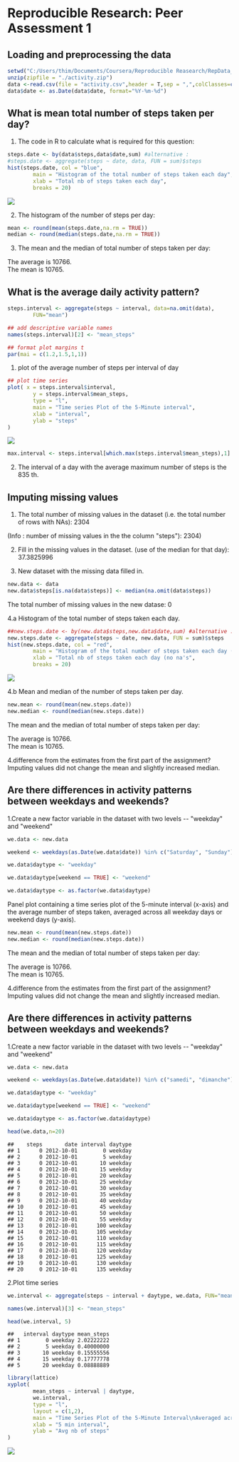 # Reproducible Research: Peer Assessment 1


## Loading and preprocessing the data

```r
setwd("C:/Users/thim/Documents/Coursera/Reproducible Reasearch/RepData_PeerAssessment1/")
unzip(zipfile = "./activity.zip")
data <-read.csv(file = "activity.csv",header = T,sep = ",",colClasses=c("numeric","character", "numeric"))
data$date <- as.Date(data$date, format="%Y-%m-%d")
```


## What is mean total number of steps taken per day?

1. The code in R to calculate what is required for this question:


```r
steps.date <- by(data$steps,data$date,sum) #alternative : 
#steps.date <- aggregate(steps ~ date, data, FUN = sum)$steps
hist(steps.date, col = "blue",
        main = "Histogram of the total number of steps taken each day",
        xlab = "Total nb of steps taken each day",
        breaks = 20)
```

![](./PA1_template_files/figure-html/unnamed-chunk-2-1.png) 

2. The histogram of the number of steps per day:


```r
mean <- round(mean(steps.date,na.rm = TRUE))
median <- round(median(steps.date,na.rm = TRUE))
```

3. The mean and the median of total number of steps taken per day:

The average is 10766.  
The mean is 10765.


## What is the average daily activity pattern?

```r
steps.interval <- aggregate(steps ~ interval, data=na.omit(data),
        FUN="mean")

## add descriptive variable names
names(steps.interval)[2] <- "mean_steps"

## format plot margins t
par(mai = c(1.2,1.5,1,1))
```
1. plot of the average number of steps per interval of day

```r
## plot time series
plot( x = steps.interval$interval,
        y = steps.interval$mean_steps,
        type = "l",
        main = "Time series Plot of the 5-Minute interval",
        xlab = "interval",
        ylab = "steps"
)
```

![](./PA1_template_files/figure-html/unnamed-chunk-5-1.png) 

```r
max.interval <- steps.interval[which.max(steps.interval$mean_steps),1]
```

2. The interval of a day with the average maximum number of steps is the 835 th.


## Imputing missing values
1. The total number of missing values in the dataset (i.e. the total number of rows with NAs):
2304

(Info : number of missing values in the the column "steps"): 2304)

2. Fill in the missing values in the dataset. (use of the median for that day):  
37.3825996

3. New dataset with the missing data filled in.

```r
new.data <- data
new.data$steps[is.na(data$steps)] <- median(na.omit(data$steps))
```
The total number of missing values in the new datase:
0

4.a Histogram of the total number of steps taken each day.

```r
##new.steps.date <- by(new.data$steps,new.data$date,sum) #alternative : 
new.steps.date <- aggregate(steps ~ date, new.data, FUN = sum)$steps
hist(new.steps.date, col = "red",
        main = "Histogram of the total number of steps taken each day (na filled in)",
        xlab = "Total nb of steps taken each day (no na's",
        breaks = 20)
```

![](./PA1_template_files/figure-html/unnamed-chunk-8-1.png) 

4.b Mean and median of the number of steps taken per day.

```r
new.mean <- round(mean(new.steps.date))
new.median <- round(median(new.steps.date))
```

The mean and the median of total number of steps taken per day:

The average is 10766.  
The mean is 10765.

4.difference from the estimates from the first part of the assignment?
Imputing values did not change the mean and slightly increased median.

## Are there differences in activity patterns between weekdays and weekends?

1.Create a new factor variable in the dataset with two levels -- "weekday" and "weekend" 

```r
we.data <- new.data

weekend <- weekdays(as.Date(we.data$date)) %in% c("Saturday", "Sunday")

we.data$daytype <- "weekday"

we.data$daytype[weekend == TRUE] <- "weekend"

we.data$daytype <- as.factor(we.data$daytype)
```

Panel plot containing a time series plot  of the 5-minute interval (x-axis) and the average number of steps taken, averaged across all weekday days or weekend days (y-axis). 

```r
new.mean <- round(mean(new.steps.date))
new.median <- round(median(new.steps.date))
```

The mean and the median of total number of steps taken per day:

The average is 10766.  
The mean is 10765.

4.difference from the estimates from the first part of the assignment?
Imputing values did not change the mean and slightly increased median.

## Are there differences in activity patterns between weekdays and weekends?

1.Create a new factor variable in the dataset with two levels -- "weekday" and "weekend" 

```r
we.data <- new.data

weekend <- weekdays(as.Date(we.data$date)) %in% c("samedi", "dimanche")

we.data$daytype <- "weekday"

we.data$daytype[weekend == TRUE] <- "weekend"

we.data$daytype <- as.factor(we.data$daytype)

head(we.data,n=20)
```

```
##    steps       date interval daytype
## 1      0 2012-10-01        0 weekday
## 2      0 2012-10-01        5 weekday
## 3      0 2012-10-01       10 weekday
## 4      0 2012-10-01       15 weekday
## 5      0 2012-10-01       20 weekday
## 6      0 2012-10-01       25 weekday
## 7      0 2012-10-01       30 weekday
## 8      0 2012-10-01       35 weekday
## 9      0 2012-10-01       40 weekday
## 10     0 2012-10-01       45 weekday
## 11     0 2012-10-01       50 weekday
## 12     0 2012-10-01       55 weekday
## 13     0 2012-10-01      100 weekday
## 14     0 2012-10-01      105 weekday
## 15     0 2012-10-01      110 weekday
## 16     0 2012-10-01      115 weekday
## 17     0 2012-10-01      120 weekday
## 18     0 2012-10-01      125 weekday
## 19     0 2012-10-01      130 weekday
## 20     0 2012-10-01      135 weekday
```

2.Plot time series 

```r
we.interval <- aggregate(steps ~ interval + daytype, we.data, FUN="mean")

names(we.interval)[3] <- "mean_steps"

head(we.interval, 5)
```

```
##   interval daytype mean_steps
## 1        0 weekday 2.02222222
## 2        5 weekday 0.40000000
## 3       10 weekday 0.15555556
## 4       15 weekday 0.17777778
## 5       20 weekday 0.08888889
```

```r
library(lattice)
xyplot(
        mean_steps ~ interval | daytype,
        we.interval,
        type = "l",
        layout = c(1,2),
        main = "Time Series Plot of the 5-Minute Interval\nAveraged across all Weekday and weekend ",
        xlab = "5 min interval",
        ylab = "Avg nb of steps"
)
```

![](./PA1_template_files/figure-html/unnamed-chunk-13-1.png) 

